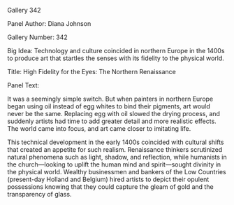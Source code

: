 Gallery 342

Panel Author: Diana Johnson

Gallery Number: 342

Big Idea: Technology and culture coincided in northern Europe in the 1400s to produce art that startles the senses with its fidelity to the physical world.<span class="Apple-converted-space"> </span>

Title: High Fidelity for the Eyes: The Northern Renaissance

Panel Text:

It was a seemingly simple switch. But when painters in northern Europe began using oil instead of egg whites to bind their pigments, art would never be the same. Replacing egg with oil slowed the drying process, and suddenly artists had time to add greater detail and more realistic effects. The world came into focus, and art came closer to imitating life.<span class="Apple-converted-space"> </span>

This technical development in the early 1400s coincided with cultural shifts that created an appetite for such realism. Renaissance thinkers scrutinized natural phenomena such as light, shadow, and reflection, while humanists in the church—looking to uplift the human mind and spirit—sought divinity in the physical world. Wealthy businessmen and bankers of the Low Countries (present-day Holland and Belgium) hired artists to depict their opulent possessions knowing that they could capture the gleam of gold and the transparency of glass.


